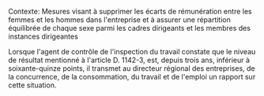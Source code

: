 Contexte: Mesures visant à supprimer les écarts de rémunération entre les femmes et les hommes dans l'entreprise et à assurer une répartition équilibrée de chaque sexe parmi les cadres dirigeants et les membres des instances dirigeantes

Lorsque l'agent de contrôle de l'inspection du travail constate que le niveau de résultat mentionné à l'article D. 1142-3, est, depuis trois ans, inférieur à soixante-quinze points, il transmet au directeur régional des entreprises, de la concurrence, de la consommation, du travail et de l'emploi un rapport sur cette situation.
